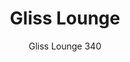 ---
designer: Claudio Dondoli - Marco Pocci
description: "Gliss%20has%20a%20cozy%20and%20ergonomic%20shape%20which%20takes%20its%20inspiration%20from%20iconic%20chairs%20of%20the%20Fifties%2C%20featuring%20by%20the%20distinctive%20element%20of%20the%20hole%20in%20the%20shell.%20The%20collection%20stands%20out%20for%20comfort%20and%20functionality%2C%20thanks%20to%20its%20sinuous%20armrests%20that%20allow%20a%20handy%20grip%2C%20as%20well%20embrace%20the%20body.%20Lounge%20armchair%20with%20technopolymer%20shell%20and%20steel%20rod%20sled%20frame%20%D8%2012%20mm."
image_primary: img/Gliss_340_01_zoom.jpg
image_secondary: img/Gliss_340_02_zoom.jpg
manufacturer: Pedrali
href: https://www.pedrali.it/en/products/catalog/Lounge-armchair-GLISS-340/
subtitle: Gliss Lounge 340
title: Gliss Lounge
image_thumb: img/Gliss_340_cover.jpg
tags: 
  - pedrali
  - lounge-seating
category: lounge-seating
slug: /manufacturers/pedrali/lounge-seating/claudio-dondoli-marco-pocci-gliss-lounge
---